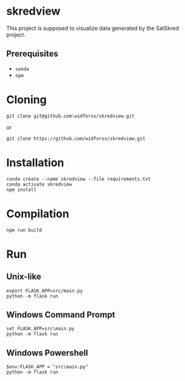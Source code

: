 # skredview
This project is supposed to visualize data generated by the SatSkred project.

## Prerequisites
* `conda`
* `npm`

# Cloning
    git clone git@github.com:widforss/skredview.git
    
or

    git clone https://github.com/widforss/skredview.git

# Installation
    conda create --name skredview --file requirements.txt
    conda activate skredview
    npm install
    
# Compilation
    npm run build

# Run
## Unix-like
    export FLASK_APP=src/main.py
    python -m flask run

## Windows Command Prompt
    set FLASK_APP=src\main.py
    python -m flask run

## Windows Powershell
    $env:FLASK_APP = "src\main.py"
    python -m flask run
